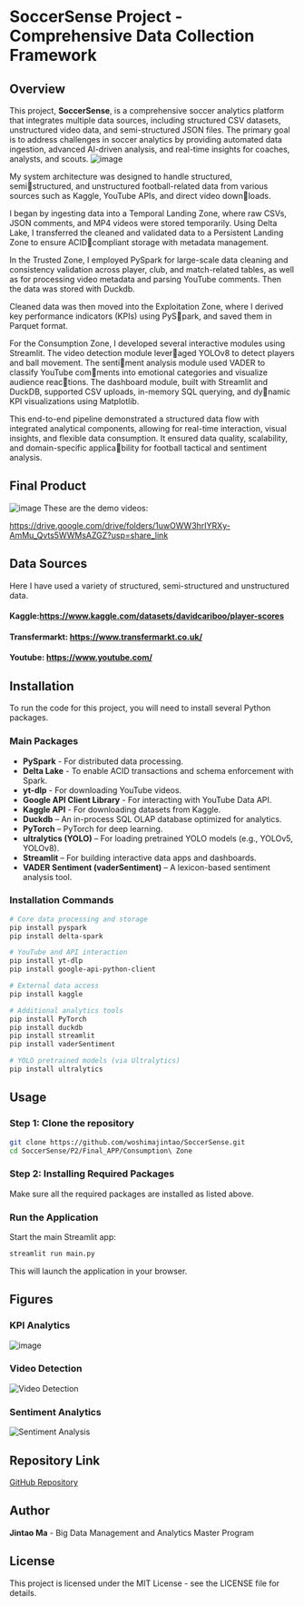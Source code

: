 # SoccerSense Project - Comprehensive Data Collection Framework

## Overview
This project, **SoccerSense**, is a comprehensive soccer analytics platform that integrates multiple data sources, including structured CSV datasets, unstructured video data, and semi-structured JSON files. The primary goal is to address challenges in soccer analytics by providing automated data ingestion, advanced AI-driven analysis, and real-time insights for coaches, analysts, and scouts.
![image](https://github.com/user-attachments/assets/79cb1f26-a7e2-43d2-8541-e0f3353a19fc)

My
system architecture was designed to handle structured, semi￾structured, and unstructured football-related data from various
sources such as Kaggle, YouTube APIs, and direct video down￾loads. 

I began by ingesting data into a Temporal Landing Zone,
where raw CSVs, JSON comments, and MP4 videos were stored
temporarily. Using Delta Lake, I transferred the cleaned and
validated data to a Persistent Landing Zone to ensure ACID￾compliant storage with metadata management.

In the Trusted Zone, I employed PySpark for large-scale data
cleaning and consistency validation across player, club, and
match-related tables, as well as for processing video metadata
and parsing YouTube comments. Then the data was stored with
Duckdb.

Cleaned data was then moved into the Exploitation Zone,
where I derived key performance indicators (KPIs) using PyS￾park, and saved them in Parquet format.

For the Consumption Zone, I developed several interactive
modules using Streamlit. The video detection module lever￾aged YOLOv8 to detect players and ball movement. The senti￾ment analysis module used VADER to classify YouTube com￾ments into emotional categories and visualize audience reac￾tions. The dashboard module, built with Streamlit and DuckDB,
supported CSV uploads, in-memory SQL querying, and dy￾namic KPI visualizations using Matplotlib.

This end-to-end pipeline demonstrated a structured data flow
with integrated analytical components, allowing for real-time
interaction, visual insights, and flexible data consumption. It
ensured data quality, scalability, and domain-specific applica￾bility for football tactical and sentiment analysis.


## Final Product
![image](https://github.com/user-attachments/assets/7c90ae25-d9ca-4cca-a060-9d7b304aef50)
These are the demo videos: 

https://drive.google.com/drive/folders/1uwOWW3hrIYRXy-AmMu_Qvts5WWMsAZGZ?usp=share_link


## Data Sources
Here I have used a variety of structured, semi-structured and unstructured data.
#### Kaggle:https://www.kaggle.com/datasets/davidcariboo/player-scores
#### Transfermarkt: https://www.transfermarkt.co.uk/
#### Youtube: https://www.youtube.com/


## Installation
To run the code for this project, you will need to install several Python packages.

### Main Packages
- **PySpark** - For distributed data processing.
- **Delta Lake** - To enable ACID transactions and schema enforcement with Spark.
- **yt-dlp** - For downloading YouTube videos.
- **Google API Client Library** - For interacting with YouTube Data API.
- **Kaggle API** - For downloading datasets from Kaggle.
- **Duckdb** – An in-process SQL OLAP database optimized for analytics.
- **PyTorch** – PyTorch for deep learning.
- **ultralytics (YOLO)** – For loading pretrained YOLO models (e.g., YOLOv5, YOLOv8).
- **Streamlit** – For building interactive data apps and dashboards.
- **VADER Sentiment (vaderSentiment)** – A lexicon-based sentiment analysis tool.

### Installation Commands
```bash
# Core data processing and storage
pip install pyspark
pip install delta-spark

# YouTube and API interaction
pip install yt-dlp
pip install google-api-python-client

# External data access
pip install kaggle

# Additional analytics tools
pip install PyTorch
pip install duckdb
pip install streamlit
pip install vaderSentiment

# YOLO pretrained models (via Ultralytics)
pip install ultralytics

```

## Usage
### Step 1: Clone the repository
```bash
git clone https://github.com/woshimajintao/SoccerSense.git
cd SoccerSense/P2/Final_APP/Consumption\ Zone
```

### Step 2: Installing Required Packages
Make sure all the required packages are installed as listed above.

### Run the Application
Start the main Streamlit app:

```bash
streamlit run main.py
```
This will launch the application in your browser.

## Figures
### KPI Analytics
![image](https://github.com/user-attachments/assets/2f0bc762-7200-4ce2-8b28-d9233e2202d5)

### Video Detection
![Video Detection](https://github.com/user-attachments/assets/95b47eb5-4ca3-4231-98b0-7bd60b55dc15)

### Sentiment Analytics
![Sentiment Analysis](https://github.com/user-attachments/assets/4b6998f9-146a-4c90-8bd1-5609040e3ebb)


## Repository Link
[GitHub Repository](https://github.com/woshimajintao/BDM-Project)

## Author
**Jintao Ma** - Big Data Management and Analytics Master Program

## License
This project is licensed under the MIT License - see the LICENSE file for details.

